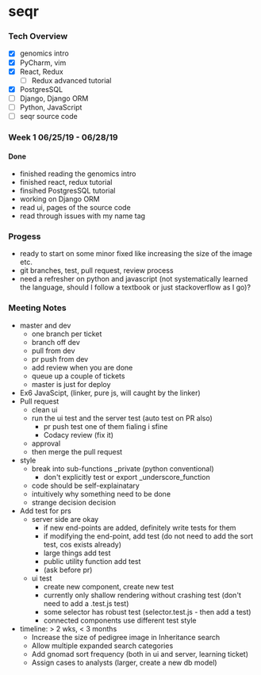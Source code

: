 # seqr

### Tech Overview
-[x] genomics intro
-[x] PyCharm, vim
-[x] React, Redux
  - [ ] Redux advanced tutorial
-[x] PostgresSQL
-[ ] Django, Django ORM
-[ ] Python, JavaScript
-[ ] seqr source code

### Week 1 06/25/19 - 06/28/19
#### Done
- finished reading the genomics intro
- finished react, redux tutorial
- finsihed PostgresSQL tutorial
- working on Django ORM
- read ui, pages of the source code
- read through issues with my name tag

### Progess
- ready to start on some minor fixed like increasing the size of the image etc.
- git branches, test, pull request, review process
- need a refresher on python and javascript (not systematically learned the language, 
should I follow a textbook or just stackoverflow as I go)?

### Meeting Notes
- master and dev
  - one branch per ticket
  - branch off dev
  - pull from dev
  - pr push from dev
  - add review when you are done
  - queue up a couple of tickets
  - master is just for deploy
 - Ex6 JavaScipt, (linker, pure js, will caught by the linker)
 - Pull request
   - clean ui 
   - run the ui test and the server test (auto test on PR also)
     - pr push test one of them fialing i sfine
     - Codacy review (fix it)
   - approval
   - then merge the pull request
- style
  - break into sub-functions _private (python conventional)
    - don't explicitly test or export _underscore_function
  - code should be self-explainatary 
  - intuitively why something need to be done
  - strange decision decision
 - Add test for prs
   - server side are okay
     - if new end-points are added, definitely write tests for them
     - if modifying the end-point, add test (do not need to add the sort test, cos exists already)
     - large things add test
     - public utility function add test
     - (ask before pr)
    - ui test
      - create new component, create new test
      - currently only shallow rendering without crashing test (don't need to add a .test.js test)
      - some selector has robust test (selector.test.js - then add a test)
      - connected components use different test style
- timeline: > 2 wks, < 3 months
  - Increase the size of pedigree image in Inheritance search
  - Allow multiple expanded search categories
  - Add gnomad sort frequency (both in ui and server, learning ticket)
  - Assign cases to analysts (larger, create a new db model)